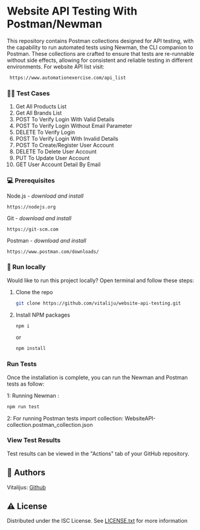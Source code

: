 # Website API Testing With Postman/Newman

This repository contains Postman collections designed for API testing, with the capability to run automated tests using Newman, the CLI companion to Postman. These collections are crafted to ensure that tests are re-runnable without side effects, allowing for consistent and reliable testing in different environments.
For website API list visit:

```sh
 https://www.automationexercise.com/api_list
```

### 👨‍💻 Test Cases

1. Get All Products List
2. Get All Brands List
3. POST To Verify Login With Valid Details
4. POST To Verify Login Without Email Parameter
5. DELETE To Verify Login
6. POST To Verify Login With Invalid Details
7. POST To Create/Register User Account
8. DELETE To Delete User Account
9. PUT To Update User Account
10. GET User Account Detail By Email

### 💻 Prerequisites

Node.js - _download and install_

```
https://nodejs.org
```

Git - _download and install_

```
https://git-scm.com
```

Postman - _download and install_

```
https://www.postman.com/downloads/
```

### 🏃 Run locally

Would like to run this project locally? Open terminal and follow these steps:

1. Clone the repo
    ```sh
    git clone https://github.com/vitaliju/website-api-testing.git
    ```
2. Install NPM packages

    ```sh
    npm i
    ```

    or

    ```sh
    npm install
    ```

### Run Tests

Once the installation is complete, you can run the Newman and Postman tests as follow:

1: Running Newman :

```sh
npm run test
```

2: For running Postman tests import collection: WebsiteAPI-collection.postman_collection.json

### View Test Results

Test results can be viewed in the "Actions" tab of your GitHub repository.

## 🎅 Authors

Vitalijus: [Github](https://github.com/vitaliju)

## ⚠️ License

Distributed under the ISC License. See [LICENSE.txt](./LICENSE.txt) for more information
